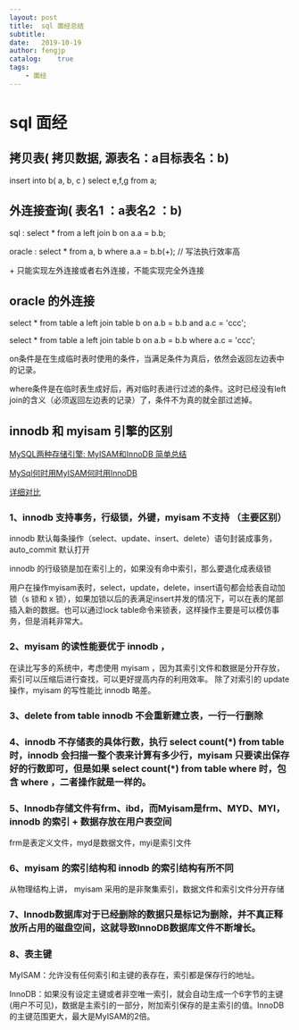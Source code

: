```yaml
---
layout: post
title:  sql 面经总结
subtitle:   
date:   2019-10-19
author: fengjp
catalog:    true
tags:
    - 面经
---
```


#  sql 面经

##  拷贝表( 拷贝数据, 源表名：a目标表名：b) 

insert into b( a, b, c ) select e,f,g from a;

##  外连接查询( 表名1 ：a表名2 ：b)

sql : select * from a left join b on a.a = b.b;

oracle : select * from a, b where a.a = b.b(+); // 写法执行效率高

 \+ 只能实现左外连接或者右外连接，不能实现完全外连接

##  oracle 的外连接

select * from table a left join table b on a.b = b.b and a.c = 'ccc';

select * from table a left join table b on a.b = b.b where a.c = 'ccc';

on条件是在生成临时表时使用的条件，当满足条件为真后，依然会返回左边表中的记录。

where条件是在临时表生成好后，再对临时表进行过滤的条件。这时已经没有left join的含义（必须返回左边表的记录）了，条件不为真的就全部过滤掉。

##  innodb 和 myisam 引擎的区别

[MySQL两种存储引擎: MyISAM和InnoDB 简单总结](https://www.cnblogs.com/kevingrace/p/5685355.html)

[MySql何时用MyISAM何时用InnoDB](https://blog.csdn.net/qq_36071795/article/details/83956125)

[详细对比](https://www.cnblogs.com/y-rong/p/8110596.html)

### 1、innodb 支持事务，行级锁，外键，myisam 不支持 （主要区别）

innodb 默认每条操作（select、update、insert、delete）语句封装成事务，auto_commit 默认打开

innodb 的行级锁是加在索引上的，如果没有命中索引，那么要退化成表级锁

用户在操作myisam表时，select，update，delete，insert语句都会给表自动加锁（s 锁和 x 锁），如果加锁以后的表满足insert并发的情况下，可以在表的尾部插入新的数据。也可以通过lock table命令来锁表，这样操作主要是可以模仿事务，但是消耗非常大。

### 2、myisam 的读性能要优于 innodb ，

在读比写多的系统中，考虑使用 myisam ，因为其索引文件和数据是分开存放，索引可以压缩后进行查找，可以更好提高内存的利用效率。 除了对索引的 update 操作，myisam 的写性能比 innodb 略差。

### 3、delete from table innodb 不会重新建立表，一行一行删除

### 4、innodb 不存储表的具体行数，执行 select count(*) from table 时，innodb 会扫描一整个表来计算有多少行，myisam 只要读出保存好的行数即可，但是如果 select count(\*) from table where 时，包含 where ，二者操作就是一样的。

### 5、Innodb存储文件有frm、ibd，而Myisam是frm、MYD、MYI，innodb 的索引 + 数据存放在用户表空间

frm是表定义文件，myd是数据文件，myi是索引文件

### 6、myisam 的索引结构和 innodb 的索引结构有所不同

从物理结构上讲， myisam 采用的是非聚集索引，数据文件和索引文件分开存储

### 7、Innodb数据库对于已经删除的数据只是标记为删除，并不真正释放所占用的磁盘空间，这就导致InnoDB数据库文件不断增长。

### 8、表主键

MyISAM：允许没有任何索引和主键的表存在，索引都是保存行的地址。

InnoDB：如果没有设定主键或者非空唯一索引，就会自动生成一个6字节的主键(用户不可见)，数据是主索引的一部分，附加索引保存的是主索引的值。InnoDB的主键范围更大，最大是MyISAM的2倍。
